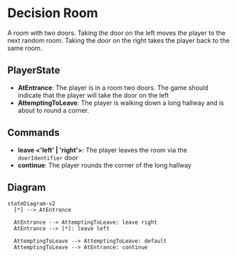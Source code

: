 # Decision Room

A room with two doors. Taking the door on the left moves the player to the next random room.
Taking the door on the right takes the player back to the same room.

## PlayerState

- **AtEntrance**: The player is in a room two doors. The game should indicate that the player will take the door on the left
- **AttemptingToLeave**: The player is walking down a long hallway and is about to round a corner.

## Commands

- **leave <'left' | 'right'>**: The player leaves the room via the `doorIdentifier` door
- **continue**: The player rounds the corner of the long hallway

## Diagram

```mermaid
stateDiagram-v2
  [*] --> AtEntrance

  AtEntrance --> AttemptingToLeave: leave right
  AtEntrance --> [*]: leave left

  AttemptingToLeave --> AttemptingToLeave: default
  AttemptingToLeave --> AtEntrance: continue
```

